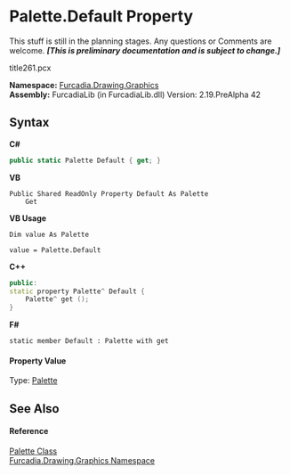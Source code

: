 # Palette.Default Property 
This stuff is still in the planning stages. Any questions or Comments are welcome. _**\[This is preliminary documentation and is subject to change.\]**_

title261.pcx

**Namespace:**&nbsp;<a href="N_Furcadia_Drawing_Graphics">Furcadia.Drawing.Graphics</a><br />**Assembly:**&nbsp;FurcadiaLib (in FurcadiaLib.dll) Version: 2.19.PreAlpha 42

## Syntax

**C#**<br />
``` C#
public static Palette Default { get; }
```

**VB**<br />
``` VB
Public Shared ReadOnly Property Default As Palette
	Get
```

**VB Usage**<br />
``` VB Usage
Dim value As Palette

value = Palette.Default

```

**C++**<br />
``` C++
public:
static property Palette^ Default {
	Palette^ get ();
}
```

**F#**<br />
``` F#
static member Default : Palette with get

```


#### Property Value
Type: <a href="T_Furcadia_Drawing_Graphics_Palette">Palette</a>

## See Also


#### Reference
<a href="T_Furcadia_Drawing_Graphics_Palette">Palette Class</a><br /><a href="N_Furcadia_Drawing_Graphics">Furcadia.Drawing.Graphics Namespace</a><br />